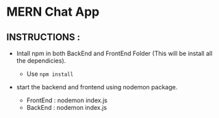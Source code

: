 # MERN Chat App

## INSTRUCTIONS : 

* Intall npm in both BackEnd and FrontEnd Folder (This will be install all the dependicies).
    - Use `npm install`

* start the backend and frontend using nodemon package.
    - FrontEnd :  nodemon index.js
    - BackEnd : nodemon index.js
